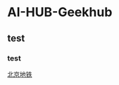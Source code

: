 # AI-HUB-Geekhub
## test
### test
[北京地铁](https://wenku.baidu.com/view/4f997569c4da50e2524de518964bcf84b8d52d17.html?re=view###)
